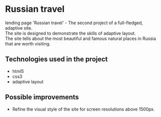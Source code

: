 # Russian travel    
  
lending page 'Russian travel' - The second project of a full-fledged, adaptive site.  
The site is designed to demonstrate the skills of adaptive layout.  
The site tells about the most beautiful and famous natural places in Russia that are worth visiting.  
## Technologies used in the project  
* html5 
* css3  
* adaptive layout
## Possible improvements 
* Refine the visual style of the site for screen resolutions above 1500px.
